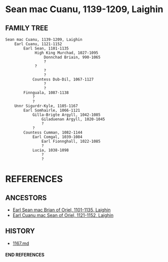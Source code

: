 # Sean mac Cuanu, 1139-1209, Laighin

## FAMILY TREE
```
Sean mac Cuanu, 1139-1209, Laighin
    Earl Cuanu, 1121-1152
        Earl Sean, 1101-1135
             High King Murchad, 1027-1095
                 Donnchad Briain, 990-1065
                 ?
             ?
                 ?
                 ?
            Countess Dub-Dil, 1067-1127
                 ?
                 ?
        Finnguala, 1087-1138
            ?
            ?
    Unnr Sigurdr-Kyle, 1105-1167
        Earl Somhairle, 1066-1121
            Gilla-Brigte Argyll, 1042-1085
                Giladuenan Argyll, 1020-1045
                ?
            ?
        Countess Cumman, 1082-1144
            Earl Comgal, 1039-1084
                Earl Fionnghall, 1022-1085
                ?
            Lucia, 1038-1098
                ?
                ?
```


# REFERENCES

## ANCESTORS
* [Earl Sean mac Brian of Oriel, 1101-1135, Laighin](sean_mac_brian_1101.md)
* [Earl Cuanu mac Sean of Oriel, 1121-1152, Laighin](cuanu_mac_sean_1121.md)

## HISTORY
* [1167.md](../h/1167.md)

#### END REFERENCES
